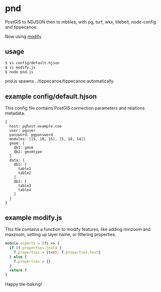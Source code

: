 # pnd
PostGIS to NDJSON then to mbtiles, with pg, turf, wkx, tilebelt, node-config and tippecanoe.

Now using [modify](https://github.com/hfu/modify-spec)

## usage
```sh
$ vi config/default.hjson
$ vi modify.js
$ node pnd.js
```
pnd.js spawns ../tippecanoe/tippecanoe automatically.

## example config/default.hjson
This config file contains PostGIS connection parameters and relations metadata.
```
{
  host: pghost.example.com
  user: pguser
  password: pgpassword
  modules: [[5, 18, 15], [5, 18, 14]]
  geom: {
    db1: geom
    db2: geomtype
  }
  data: {
    db1: [
      table1
      table2
    ]
    db2: [
      table3
      table4
    ]
  }
}
```

## example modify.js
This file contains a function to modify features; like adding minzoom and maxzoom, setting up layer name, or filtering properties.
```js
module.exports = (f) => {
  if (f.properties.text) {
    f.properties = {text: f.properties.text}
  } else {
    f.properties = {}
  }
  return f
}
```

Happy tile-baking!

